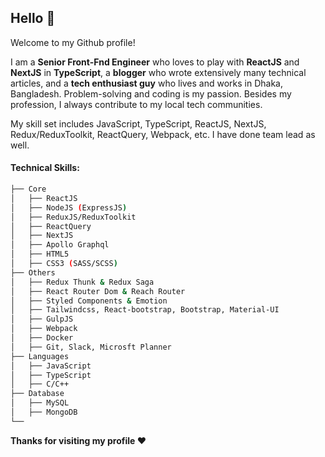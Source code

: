 ## Hello :wave:

Welcome to my Github profile!

I am a **Senior Front-Fnd Engineer** who loves to play with **ReactJS** and **NextJS** in **TypeScript**, a **blogger** who wrote extensively many technical articles, and a **tech enthusiast guy** who lives and works in Dhaka, Bangladesh. Problem-solving and coding is my passion. Besides my profession, I always contribute to my local tech communities. 

My skill set includes JavaScript, TypeScript, ReactJS, NextJS, Redux/ReduxToolkit, ReactQuery, Webpack, etc. I have done team lead as well.

#### Technical Skills:

```bash
├── Core
│   ├── ReactJS
│   ├── NodeJS (ExpressJS)
│   ├── ReduxJS/ReduxToolkit
│   ├── ReactQuery
│   ├── NextJS
│   ├── Apollo Graphql
│   ├── HTML5
│   ├── CSS3 (SASS/SCSS)
├── Others
│   ├── Redux Thunk & Redux Saga
│   ├── React Router Dom & Reach Router
│   ├── Styled Components & Emotion
│   ├── Tailwindcss, React-bootstrap, Bootstrap, Material-UI
│   ├── GulpJS
│   ├── Webpack
│   ├── Docker
│   ├── Git, Slack, Microsft Planner
├── Languages
│   ├── JavaScript
│   ├── TypeScript
│   ├── C/C++
├── Database
│   ├── MySQL
│   ├── MongoDB
└──
```

**Thanks for visiting my profile :heart:**
